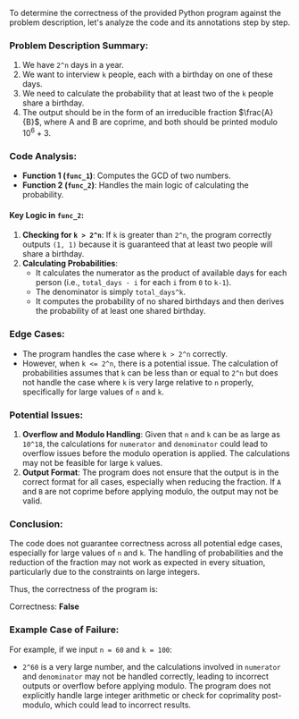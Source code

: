 To determine the correctness of the provided Python program against the problem description, let's analyze the code and its annotations step by step.

### Problem Description Summary:
1. We have `2^n` days in a year.
2. We want to interview `k` people, each with a birthday on one of these days.
3. We need to calculate the probability that at least two of the `k` people share a birthday.
4. The output should be in the form of an irreducible fraction $\frac{A}{B}$, where A and B are coprime, and both should be printed modulo $10^6 + 3$.

### Code Analysis:
- **Function 1 (`func_1`)**: Computes the GCD of two numbers.
- **Function 2 (`func_2`)**: Handles the main logic of calculating the probability.

#### Key Logic in `func_2`:
1. **Checking for `k > 2^n`**: If `k` is greater than `2^n`, the program correctly outputs `(1, 1)` because it is guaranteed that at least two people will share a birthday.
2. **Calculating Probabilities**:
   - It calculates the numerator as the product of available days for each person (i.e., `total_days - i` for each `i` from `0` to `k-1`).
   - The denominator is simply `total_days^k`.
   - It computes the probability of no shared birthdays and then derives the probability of at least one shared birthday.

### Edge Cases:
- The program handles the case where `k > 2^n` correctly.
- However, when `k <= 2^n`, there is a potential issue. The calculation of probabilities assumes that `k` can be less than or equal to `2^n` but does not handle the case where `k` is very large relative to `n` properly, specifically for large values of `n` and `k`.

### Potential Issues:
1. **Overflow and Modulo Handling**: Given that `n` and `k` can be as large as `10^18`, the calculations for `numerator` and `denominator` could lead to overflow issues before the modulo operation is applied. The calculations may not be feasible for large `k` values.
2. **Output Format**: The program does not ensure that the output is in the correct format for all cases, especially when reducing the fraction. If `A` and `B` are not coprime before applying modulo, the output may not be valid.

### Conclusion:
The code does not guarantee correctness across all potential edge cases, especially for large values of `n` and `k`. The handling of probabilities and the reduction of the fraction may not work as expected in every situation, particularly due to the constraints on large integers.

Thus, the correctness of the program is:

Correctness: **False**

### Example Case of Failure:
For example, if we input `n = 60` and `k = 100`:
- `2^60` is a very large number, and the calculations involved in `numerator` and `denominator` may not be handled correctly, leading to incorrect outputs or overflow before applying modulo. The program does not explicitly handle large integer arithmetic or check for coprimality post-modulo, which could lead to incorrect results.